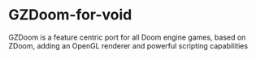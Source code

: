 # GZDoom-for-void
GZDoom is a feature centric port for all Doom engine games, based on ZDoom, adding an OpenGL renderer and powerful scripting capabilities
